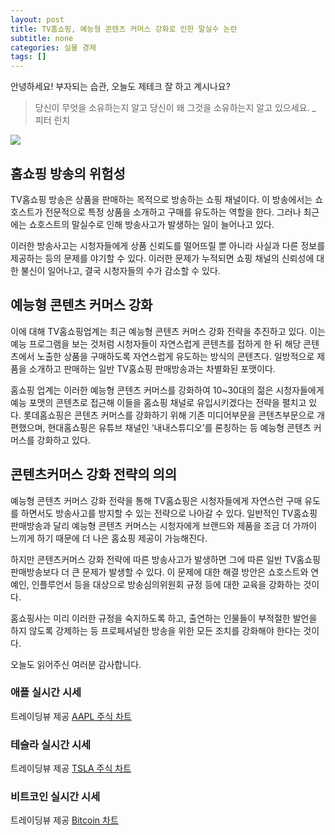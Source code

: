 ```yaml
---
layout: post
title: TV홈쇼핑, 예능형 콘텐츠 커머스 강화로 인한 말실수 논란
subtitle: none
categories: 실물 경제
tags: []
---
```


안녕하세요! 부자되는 습관, 오늘도 제테크 잘 하고 계시나요?

> 당신이 무엇을 소유하는지 알고 당신이 왜 그것을 소유하는지 알고 있으세요. _ 피터 린치






![](https://source.unsplash.com/800x450/?luxury)

##  홈쇼핑 방송의 위험성

TV홈쇼핑 방송은 상품을 판매하는 목적으로 방송하는 쇼핑 채널이다. 이 방송에서는 쇼호스트가 전문적으로 특정 상품을 소개하고 구매를 유도하는 역할을 한다. 그러나 최근에는 쇼호스트의 말실수로 인해 방송사고가 발생하는 일이 늘어나고 있다.

이러한 방송사고는 시청자들에게 상품 신뢰도를 떨어뜨릴 뿐 아니라 사실과 다른 정보를 제공하는 등의 문제를 야기할 수 있다. 이러한 문제가 누적되면 쇼핑 채널의 신뢰성에 대한 불신이 일어나고, 결국 시청자들의 수가 감소할 수 있다.

## 예능형 콘텐츠 커머스 강화

이에 대해 TV홈쇼핑업계는 최근 예능형 콘텐츠 커머스 강화 전략을 추진하고 있다. 이는 예능 프로그램을 보는 것처럼 시청자들이 자연스럽게 콘텐츠를 접하게 한 뒤 해당 콘텐츠에서 노출한 상품을 구매하도록 자연스럽게 유도하는 방식의 콘텐츠다. 일방적으로 제품을 소개하고 판매하는 일반 TV홈쇼핑 판매방송과는 차별화된 포맷이다.

홈쇼핑 업계는 이러한 예능형 콘텐츠 커머스를 강화하여 10~30대의 젊은 시청자들에게 예능 포맷의 콘텐츠로 접근해 이들을 홈쇼핑 채널로 유입시키겠다는 전략을 펼치고 있다. 롯데홈쇼핑은 콘텐츠 커머스를 강화하기 위해 기존 미디어부문을 콘텐츠부문으로 개편했으며, 현대홈쇼핑은 유튜브 채널인 ‘내내스튜디오’를 론칭하는 등 예능형 콘텐츠 커머스를 강화하고 있다.

## 콘텐츠커머스 강화 전략의 의의

예능형 콘텐츠 커머스 강화 전략을 통해 TV홈쇼핑은 시청자들에게 자연스런 구매 유도를 하면서도 방송사고를 방지할 수 있는 전략으로 나아갈 수 있다. 일반적인 TV홈쇼핑 판매방송과 달리 예능형 콘텐츠 커머스는 시청자에게 브랜드와 제품을 조금 더 가까이 느끼게 하기 때문에 더 나은 홈쇼핑 제공이 가능해진다.

하지만 콘텐츠커머스 강화 전략에 따른 방송사고가 발생하면 그에 따른 일반 TV홈쇼핑 판매방송보다 더 큰 문제가 발생할 수 있다. 이 문제에 대한 해결 방안은 쇼호스트와 연예인, 인플루언서 등을 대상으로 방송심의위원회 규정 등에 대한 교육을 강화하는 것이다.

홈쇼핑사는 미리 이러한 규정을 숙지하도록 하고, 출연하는 인물들이 부적절한 발언을 하지 않도록 강제하는 등 프로페셔널한 방송을 위한 모든 조치를 강화해야 한다는 것이다.

오늘도 읽어주신 여러분 감사합니다.

### 애플 실시간 시세


<!-- TradingView Widget BEGIN -->
<div class="tradingview-widget-container">
  <div id="tradingview_6a264"></div>
  <div class="tradingview-widget-copyright">트레이딩뷰 제공 <a href="https://kr.tradingview.com/symbols/NASDAQ-AAPL/" rel="noopener" target="_blank"><span class="blue-text">AAPL 주식 차트</span></a></div>
  <script type="text/javascript" src="https://s3.tradingview.com/tv.js"></script>
  <script type="text/javascript">
  new TradingView.widget(
  {
  "autosize": true,
  "symbol": "NASDAQ:AAPL",
  "interval": "D",
  "timezone": "Asia/Seoul",
  "theme": "light",
  "style": "1",
  "locale": "kr",
  "toolbar_bg": "#f1f3f6",
  "enable_publishing": false,
  "hide_top_toolbar": true,
  "hide_legend": true,
  "save_image": false,
  "container_id": "tradingview_6a264"
}
  );
  </script>
</div>
<!-- TradingView Widget END -->


### 테슬라 실시간 시세


<!-- TradingView Widget BEGIN -->
<div class="tradingview-widget-container">
  <div id="tradingview_39d77"></div>
  <div class="tradingview-widget-copyright">트레이딩뷰 제공 <a href="https://kr.tradingview.com/symbols/NASDAQ-TSLA/" rel="noopener" target="_blank"><span class="blue-text">TSLA 주식 차트</span></a></div>
  <script type="text/javascript" src="https://s3.tradingview.com/tv.js"></script>
  <script type="text/javascript">
  new TradingView.widget(
  {
  "autosize": true,
  "symbol": "NASDAQ:TSLA",
  "interval": "D",
  "timezone": "Asia/Seoul",
  "theme": "light",
  "style": "1",
  "locale": "kr",
  "toolbar_bg": "#f1f3f6",
  "enable_publishing": false,
  "hide_top_toolbar": true,
  "hide_legend": true,
  "save_image": false,
  "container_id": "tradingview_39d77"
}
  );
  </script>
</div>
<!-- TradingView Widget END -->


### 비트코인 실시간 시세


<!-- TradingView Widget BEGIN -->
<div class="tradingview-widget-container">
  <div id="tradingview_3f91e"></div>
  <div class="tradingview-widget-copyright">트레이딩뷰 제공 <a href="https://kr.tradingview.com/symbols/BTCUSD/?exchange=BITSTAMP" rel="noopener" target="_blank"><span class="blue-text">Bitcoin 차트</span></a></div>
  <script type="text/javascript" src="https://s3.tradingview.com/tv.js"></script>
  <script type="text/javascript">
  new TradingView.widget(
  {
  "autosize": true,
  "symbol": "BITSTAMP:BTCUSD",
  "interval": "D",
  "timezone": "Asia/Seoul",
  "theme": "light",
  "style": "1",
  "locale": "kr",
  "toolbar_bg": "#f1f3f6",
  "enable_publishing": false,
  "hide_top_toolbar": true,
  "hide_legend": true,
  "save_image": false,
  "container_id": "tradingview_3f91e"
}
  );
  </script>
</div>
<!-- TradingView Widget END -->

